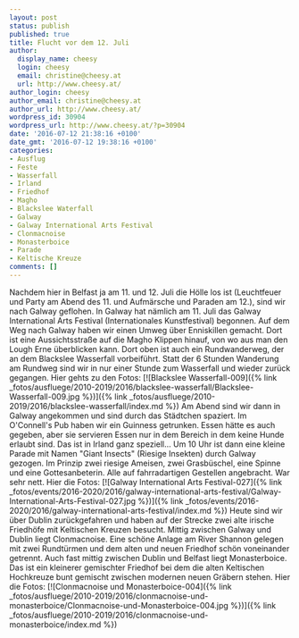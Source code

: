 ```yaml
---
layout: post
status: publish
published: true
title: Flucht vor dem 12. Juli
author:
  display_name: cheesy
  login: cheesy
  email: christine@cheesy.at
  url: http://www.cheesy.at/
author_login: cheesy
author_email: christine@cheesy.at
author_url: http://www.cheesy.at/
wordpress_id: 30904
wordpress_url: http://www.cheesy.at/?p=30904
date: '2016-07-12 21:38:16 +0100'
date_gmt: '2016-07-12 19:38:16 +0100'
categories:
- Ausflug
- Feste
- Wasserfall
- Irland
- Friedhof
- Magho
- Blackslee Waterfall
- Galway
- Galway International Arts Festival
- Clonmacnoise
- Monasterboice
- Parade
- Keltische Kreuze
comments: []
---
```

Nachdem hier in Belfast ja am 11. und 12. Juli die Hölle los ist (Leuchtfeuer und Party am Abend des 11. und Aufmärsche und Paraden am 12.), sind wir nach Galway geflohen. In Galway hat nämlich am 11. Juli das Galway International Arts Festival (Internationales Kunstfestival) begonnen.
Auf dem Weg nach Galway haben wir einen Umweg über Enniskillen gemacht. Dort ist eine Aussichtsstraße auf die Magho Klippen hinauf, von wo aus man den Lough Erne überblicken kann. Dort oben ist auch ein Rundwanderweg, der an dem Blackslee Wasserfall vorbeiführt. Statt der 6 Stunden Wanderung am Rundweg sind wir in nur einer Stunde zum Wasserfall und wieder zurück gegangen.
Hier gehts zu den Fotos:
[![Blackslee Wasserfall-009]({% link _fotos/ausfluege/2010-2019/2016/blackslee-wasserfall/Blackslee-Wasserfall-009.jpg %})]({% link _fotos/ausfluege/2010-2019/2016/blackslee-wasserfall/index.md %})
Am Abend sind wir dann in Galway angekommen und sind durch das Städtchen spaziert. Im O'Connell's Pub haben wir ein Guinness getrunken. Essen hätte es auch gegeben, aber sie servieren Essen nur in dem Bereich in dem keine Hunde erlaubt sind. Das ist in Irland ganz speziell... Um 10 Uhr ist dann eine kleine Parade mit Namen "Giant Insects" (Riesige Insekten) durch Galway gezogen. Im Prinzip zwei riesige Ameisen, zwei Grasbüschel, eine Spinne und eine Gottesanbeterin. Alle auf fahrradartigen Gestellen angebracht. War sehr nett.
Hier die Fotos:
[![Galway International Arts Festival-027]({% link _fotos/events/2016-2020/2016/galway-international-arts-festival/Galway-International-Arts-Festival-027.jpg %})]({% link _fotos/events/2016-2020/2016/galway-international-arts-festival/index.md %})
Heute sind wir über Dublin zurückgefahren und haben auf der Strecke zwei alte irische Friedhöfe mit Keltischen Kreuzen besucht. Mittig zwischen Galway und Dublin liegt Clonmacnoise. Eine schöne Anlage am River Shannon gelegen mit zwei Rundtürmen und dem alten und neuen Friedhof schön voneinander getrennt.
Auch fast mittig zwischen Dublin und Belfast liegt Monasterboice. Das ist ein kleinerer gemischter Friedhof bei dem die alten Keltischen Hochkreuze bunt gemischt zwischen modernen neuen Gräbern stehen.
Hier die Fotos:
[![Clonmacnoise und Monasterboice-004]({% link _fotos/ausfluege/2010-2019/2016/clonmacnoise-und-monasterboice/Clonmacnoise-und-Monasterboice-004.jpg %})]({% link _fotos/ausfluege/2010-2019/2016/clonmacnoise-und-monasterboice/index.md %})
